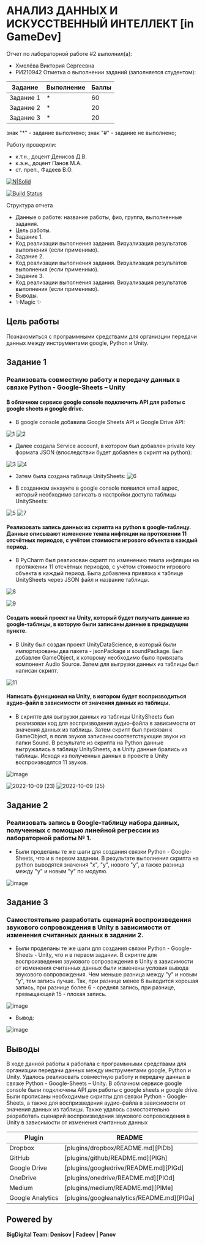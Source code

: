 # АНАЛИЗ ДАННЫХ И ИСКУССТВЕННЫЙ ИНТЕЛЛЕКТ [in GameDev]
Отчет по лабораторной работе #2 выполнил(а):
- Хмелёва Виктория Сергеевна
- РИ210942
Отметка о выполнении заданий (заполняется студентом):

| Задание | Выполнение | Баллы |
| ------ | ------ | ------ |
| Задание 1 | * | 60 |
| Задание 2 | * | 20 |
| Задание 3 | * | 20 |

знак "*" - задание выполнено; знак "#" - задание не выполнено;

Работу проверили:
- к.т.н., доцент Денисов Д.В.
- к.э.н., доцент Панов М.А.
- ст. преп., Фадеев В.О.

[![N|Solid](https://cldup.com/dTxpPi9lDf.thumb.png)](https://nodesource.com/products/nsolid)

[![Build Status](https://travis-ci.org/joemccann/dillinger.svg?branch=master)](https://travis-ci.org/joemccann/dillinger)

Структура отчета

- Данные о работе: название работы, фио, группа, выполненные задания.
- Цель работы.
- Задание 1.
- Код реализации выполнения задания. Визуализация результатов выполнения (если применимо).
- Задание 2.
- Код реализации выполнения задания. Визуализация результатов выполнения (если применимо).
- Задание 3.
- Код реализации выполнения задания. Визуализация результатов выполнения (если применимо).
- Выводы.
- ✨Magic ✨

## Цель работы
Познакомиться с программными средствами для организции передачи данных между инструментами google, Python и Unity.

## Задание 1
### Реализовать совместную работу и передачу данных в связке Python - Google-Sheets – Unity
#### В облачном сервисе google console подключить API для работы с google sheets и google drive.
- В google console добавила Google Sheets API и Google Drive API:  

![1](https://user-images.githubusercontent.com/106344305/194774842-9c4f42cd-934f-4429-8391-e41f8a17bd9f.PNG)
![2](https://user-images.githubusercontent.com/106344305/194774845-b6d65730-7a29-424c-93f0-df030c987cb0.PNG)

- Далее создала Service account, в котором был добавлен private key формата JSON (впоследствии будет добавлен в скрипт на python):

![3](https://user-images.githubusercontent.com/106344305/194774847-d9122807-c7f4-482e-b889-b527e030196c.PNG)
![4](https://user-images.githubusercontent.com/106344305/194774849-966ade46-0162-4dbe-aaf8-61916204b43f.PNG)

- Затем была создана таблица UnitySheets:
 ![6](https://user-images.githubusercontent.com/106344305/194774852-642cfcb4-e8a3-400e-9b81-1e4b0e4ebe2f.PNG)

- В созданном аккаунте в google console появился email адрес, который необходимо записать в настройки доступа таблицы UnitySheets:

![5](https://user-images.githubusercontent.com/106344305/194774851-5d25b6c2-abcc-4b16-88e9-c6fd7cccc41e.PNG)
![7](https://user-images.githubusercontent.com/106344305/194774854-adc07c6d-1dac-4adf-9260-fa9f2c8bb7e3.PNG)

#### Реализовать запись данных из скрипта на python в google-таблицу. Данные описывают изменение темпа инфляции на протяжении 11 отсчётных периодов, с учётом стоимости игрового объекта в каждый период.
- В PyCharm был реализован скрипт по изменению темпа инфляции на протяжении 11 отсчётных периодов, с учётом стоимости игрового объекта в каждый период. Была добавлена привязка к таблице UnitySheets через JSON файл и название таблицы.

![8](https://user-images.githubusercontent.com/106344305/194775286-f8962949-a900-44cc-93c5-960811615743.PNG)

![9](https://user-images.githubusercontent.com/106344305/194775292-12322344-50f3-409a-b542-91f7fe4bb1a5.PNG)

#### Создать новый проект на Unity, который будет получать данные из google-таблицы, в которую были записаны данные в предыдущем пункте.
- В Unity был создан проект UnityDataScience, в который были импортированы два пакета - jsonPackage и soundPackage. Был добавлен GameObject, к которому необходимо было привязать компонент Audio Source. Затем для выгрузки данных из таблицы был написан скрипт.

![11](https://user-images.githubusercontent.com/106344305/194775638-81288a5b-f24b-4801-8e38-4057209e10c5.PNG)

#### Написать функционал на Unity, в котором будет воспризводиться аудио-файл в зависимости от значения данных из таблицы.
- В скрипте для выгрузки данных из таблицы UnitySheets был реализован код для воспризводения аудио-файла в зависимости от значения данных из таблицы. Затем скрипт был привязан к GameObject, в поля звуков записаны соответствующие звуки из папки Sound. В результате из скрипта на Python данные выгружались в таблицу UnitySheets, а в Unity данные брались из таблицы. Исходя из полученных данных в проекте в Unity воспроизводятся 11 звуков.

![image](https://user-images.githubusercontent.com/106344305/194779422-894e1c0e-09aa-4729-9a1a-8d65d0297adb.png)

![2022-10-09 (23)](https://user-images.githubusercontent.com/106344305/194776103-eb8239df-8bc2-446d-b6e1-320ca7d89179.png)
![2022-10-09 (25)](https://user-images.githubusercontent.com/106344305/194776113-9dfe55ea-9db7-4150-abb4-ca084fd35074.png)

## Задание 2
### Реализовать запись в Google-таблицу набора данных, полученных с помощью линейной регрессии из лабораторной работы № 1.
- Были проделаны те же шаги для создания связки Python - Google-Sheets, что и в первом задании. В результате выполнения скрипта на python выводятся значения "x", "y", нового "y", а также разница между "y" и новым "y" по модулю.

![image](https://user-images.githubusercontent.com/106344305/194778486-e5765ddf-ea65-4cde-b572-5a056ca91454.png)


## Задание 3
### Самостоятельно разработать сценарий воспроизведения звукового сопровождения в Unity в зависимости от изменения считанных данных в задании 2.
- Были проделаны те же шаги для создания связки Python - Google-Sheets - Unity, что и в первом задании. В скрипте для воспроизведения звукового сопровождения в Unity в зависимости от изменения считанных данных были изменены условия вывода звукового сопровождения. Чем меньше разница между "y" и новым "y", тем запись лучше. Так, при разнице менее 6 выводится хорошая запись, при разнице более 6 - средняя запись, при разнице, превыщающей 15 - плохая запись.

![image](https://user-images.githubusercontent.com/106344305/194778816-ae9a2873-1dc1-4478-bb25-9925bc6c5b3f.png)

- Вывод:

![image](https://user-images.githubusercontent.com/106344305/194778935-77d2900d-4aeb-4be7-9d96-69ea4af2cf3c.png)


## Выводы

 В ходе данной работы я работала с программными средствами для организции передачи данных между инструментами google, Python и Unity. Удалось реализовать совместную работу и передачу данных в связке Python - Google-Sheets – Unity. В облачном сервисе google console были подключены API для работы с google sheets и google drive. Были прописаны необходимые скрипты для связки Python - Google-Sheets, а также для воспризведения аудио-файла в зависимости от значения данных из таблицы. Также удалось самостоятельно разработать сценарий воспроизведения звукового сопровождения в Unity в зависимости от изменения считанных данных
 

| Plugin | README |
| ------ | ------ |
| Dropbox | [plugins/dropbox/README.md][PlDb] |
| GitHub | [plugins/github/README.md][PlGh] |
| Google Drive | [plugins/googledrive/README.md][PlGd] |
| OneDrive | [plugins/onedrive/README.md][PlOd] |
| Medium | [plugins/medium/README.md][PlMe] |
| Google Analytics | [plugins/googleanalytics/README.md][PlGa] |

## Powered by

**BigDigital Team: Denisov | Fadeev | Panov**

